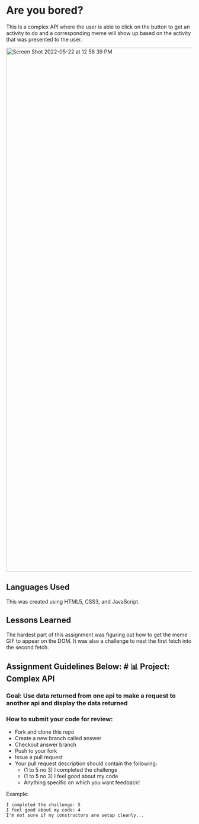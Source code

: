 # Are you bored?

This is a complex API where the user is able to click on the button to get an activity to do and a corresponding meme will show up based on the activity that was presented to the user.

<img width="1411" alt="Screen Shot 2022-05-22 at 12 58 39 PM" src="https://user-images.githubusercontent.com/102008028/169706853-64f2925e-73d7-4eb3-bc23-d709faf8e9b6.png">

## Languages Used 

This was created using HTML5, CSS3, and JavaScript. 

## Lessons Learned 

The hardest part of this assignment was figuring out how to get the meme GIF to appear on the DOM. It was also a challenge to nest the first fetch into the second fetch.

## Assignment Guidelines Below: # 📊 Project: Complex API 

### Goal: Use data returned from one api to make a request to another api and display the data returned

### How to submit your code for review:

- Fork and clone this repo
- Create a new branch called answer
- Checkout answer branch
- Push to your fork
- Issue a pull request
- Your pull request description should contain the following:
  - (1 to 5 no 3) I completed the challenge
  - (1 to 5 no 3) I feel good about my code
  - Anything specific on which you want feedback!

Example:
```
I completed the challenge: 5
I feel good about my code: 4
I'm not sure if my constructors are setup cleanly...
```
